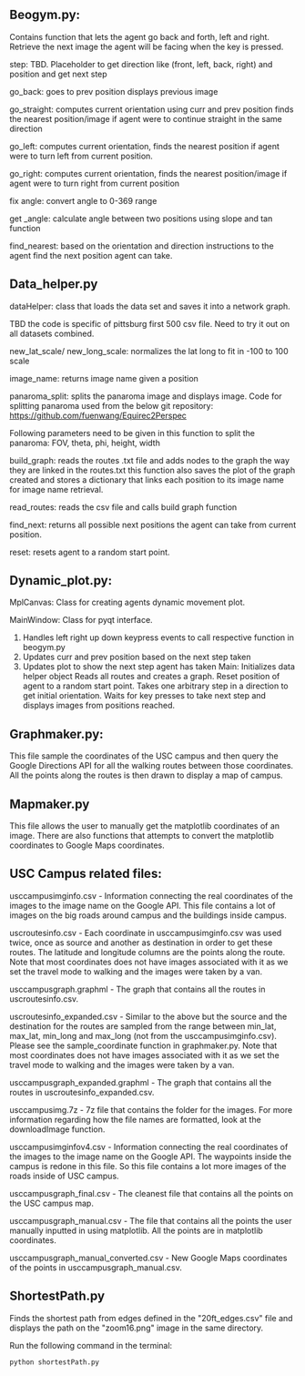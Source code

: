 Beogym.py:
--------------------------------------------
Contains function that lets the agent go back and forth, left and right. Retrieve the next image the agent will be facing when the key is pressed.

step: 
TBD. Placeholder to get direction like (front, left, back, right) and position and get next step

go_back:
goes to prev position
displays previous image


go_straight:
computes current orientation using curr and prev position
finds the nearest position/image if agent were to continue straight in the same direction

go_left:
computes current orientation, finds the nearest position if agent were to turn left from current position.

go_right:
computes current orientation, finds the nearest position/image if agent were to turn right from current position

fix angle:
convert angle to 0-369 range

get _angle:
calculate angle between two positions using slope and tan function 



find_nearest:
based on the orientation and direction instructions to the agent find the next position agent can take.

Data_helper.py
--------------------------------------------

dataHelper:
class that loads the data set and saves it into a network graph.

TBD the code is specific of pittsburg first 500 csv file. Need to try it out on all datasets combined.

new_lat_scale/ new_long_scale:
normalizes the lat long to fit in -100 to 100 scale

image_name:
returns image name given a position

panaroma_split:
splits the panaroma image and displays image. 
Code for splitting panaroma used from the below git repository:
https://github.com/fuenwang/Equirec2Perspec

Following parameters need to be given in this function to split the panaroma:
FOV, theta, phi, height, width

build_graph:
reads the routes .txt file and adds nodes to the graph the way they are linked in the routes.txt
this function also saves the plot of the graph created 
and stores a dictionary that links each position to its image name for image name retrieval.

read_routes:
 reads the csv file and calls build graph function

find_next:
returns all possible next positions the agent can take from current position.

reset:
resets agent to a random start point.



Dynamic_plot.py:
--------------------------------------------

MplCanvas:
Class for creating agents dynamic movement plot.

MainWindow:
Class for pyqt interface.
1.	Handles left right up down keypress events to call respective function in beogym.py
2.	Updates curr and prev position based on the next step taken
3.	Updates plot to show the next step agent has taken
Main:
Initializes data helper object 
Reads all routes and creates a graph.
Reset position of agent to a random start point.
Takes one arbitrary step in a direction to get initial orientation.
Waits for key presses to take next step and displays images from positions reached.


Graphmaker.py:
--------------------------------------------

This file sample the coordinates of the USC campus and then query the Google Directions API for all the walking routes between those coordinates. All the points along the routes is then drawn to display a map of campus.

Mapmaker.py
--------------------------------------------

This file allows the user to manually get the matplotlib coordinates of an image. There are also functions that attempts to convert the matplotlib coordinates to Google Maps coordinates.

**USC Campus related files:**
--------------------------------------------

usccampusimginfo.csv - Information connecting the real coordinates of the images to the image name on the Google API. This file contains a lot of images on the big roads around campus and the buildings inside campus.

uscroutesinfo.csv - Each coordinate in usccampusimginfo.csv was used twice, once as source and another as destination in order to get these routes. The latitude and longitude columns are the points along the route. Note that most coordinates does not have images associated with it as we set the travel mode to walking and the images were taken by a van.

usccampusgraph.graphml - The graph that contains all the routes in uscroutesinfo.csv.

uscroutesinfo_expanded.csv - Similar to the above but the source and the destination for the routes are sampled from the range between min_lat, max_lat, min_long and max_long (not from the usccampusimginfo.csv). Please see the sample_coordinate function in graphmaker.py. Note that most coordinates does not have images associated with it as we set the travel mode to walking and the images were taken by a van.

usccampusgraph_expanded.graphml - The graph that contains all the routes in uscroutesinfo_expanded.csv. 

usccampusimg.7z - 7z file that contains the folder for the images. For more information regarding how the file names are formatted, look at the downloadImage function.

usccampusimginfov4.csv - Information connecting the real coordinates of the images to the image name on the Google API. The waypoints inside the campus is redone in this file. So this file contains a lot more images of the roads inside of USC campus.

usccampusgraph_final.csv - The cleanest file that contains all the points on the USC campus map.

usccampusgraph_manual.csv - The file that contains all the points the user manually inputted in using matplotlib. All the points are in matplotlib coordinates.

usccampusgraph_manual_converted.csv - New Google Maps coordinates of the points in usccampusgraph_manual.csv.

ShortestPath.py
--------------------------------------------
Finds the shortest path from edges defined in the "20ft_edges.csv" file and displays the path on the "zoom16.png" image in the same directory.

Run the following command in the terminal:
```
python shortestPath.py
```









